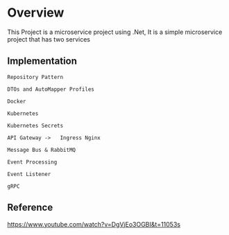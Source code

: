# Overview

This Project is a microservice project using .Net,
It is a simple microservice project that has two services
## Implementation

```
Repository Pattern

DTOs and AutoMapper Profiles

Docker

Kubernetes

Kubernetes Secrets

API Gateway ->   Ingress Nginx

Message Bus & RabbitMQ

Event Processing

Event Listener

gRPC

```

## Reference

https://www.youtube.com/watch?v=DgVjEo3OGBI&t=11053s

